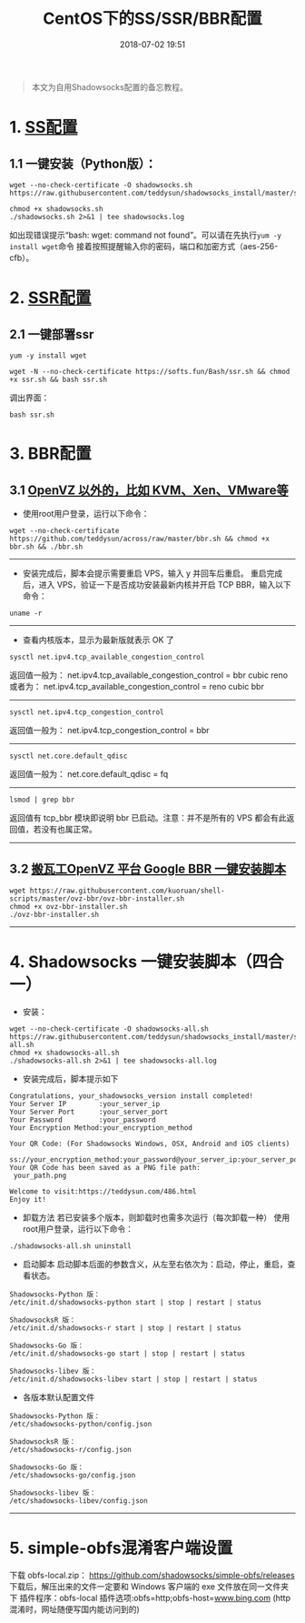 ﻿---
title: CentOS下的SS/SSR/BBR配置
date: 2018-07-02 19:51
updated: 2019-06-04 14:21
tags: 代理
---
> 本文为自用Shadowsocks配置的备忘教程。

<!-- more -->

# 1. [SS配置][1]
## 1.1 一键安装（Python版）：
```
wget --no-check-certificate -O shadowsocks.sh https://raw.githubusercontent.com/teddysun/shadowsocks_install/master/shadowsocks.sh
 
chmod +x shadowsocks.sh
./shadowsocks.sh 2>&1 | tee shadowsocks.log
```
如出现错误提示“bash: wget: command not found”。可以请在先执行`yum -y install wget`命令
接着按照提醒输入你的密码，端口和加密方式（aes-256-cfb）。

# 2. [SSR配置][2]
## 2.1 一键部署ssr
```
yum -y install wget

wget -N --no-check-certificate https://softs.fun/Bash/ssr.sh && chmod +x ssr.sh && bash ssr.sh
```
调出界面：
```
bash ssr.sh
```
# 3. BBR配置
## 3.1 [OpenVZ 以外的，比如 KVM、Xen、VMware等][3]
- 使用root用户登录，运行以下命令：
```
wget --no-check-certificate https://github.com/teddysun/across/raw/master/bbr.sh && chmod +x bbr.sh && ./bbr.sh
```
---
- 安装完成后，脚本会提示需要重启 VPS，输入 y 并回车后重启。
重启完成后，进入 VPS，验证一下是否成功安装最新内核并开启 TCP BBR，输入以下命令：
```
uname -r
```
---
- 查看内核版本，显示为最新版就表示 OK 了
```
sysctl net.ipv4.tcp_available_congestion_control
```
返回值一般为：
net.ipv4.tcp_available_congestion_control = bbr cubic reno
或者为：
net.ipv4.tcp_available_congestion_control = reno cubic bbr

---
```
sysctl net.ipv4.tcp_congestion_control
```
返回值一般为：
net.ipv4.tcp_congestion_control = bbr

---
```
sysctl net.core.default_qdisc
```
返回值一般为：
net.core.default_qdisc = fq

---

```
lsmod | grep bbr
```
返回值有 tcp_bbr 模块即说明 bbr 已启动。注意：并不是所有的 VPS 都会有此返回值，若没有也属正常。

---
## 3.2 [搬瓦工OpenVZ 平台 Google BBR 一键安装脚本][4]
```
wget https://raw.githubusercontent.com/kuoruan/shell-scripts/master/ovz-bbr/ovz-bbr-installer.sh
chmod +x ovz-bbr-installer.sh
./ovz-bbr-installer.sh
```
---
# 4. Shadowsocks 一键安装脚本（四合一）
- 安装：
```
wget --no-check-certificate -O shadowsocks-all.sh https://raw.githubusercontent.com/teddysun/shadowsocks_install/master/shadowsocks-all.sh
chmod +x shadowsocks-all.sh
./shadowsocks-all.sh 2>&1 | tee shadowsocks-all.log
```
- 安装完成后，脚本提示如下
```
Congratulations, your_shadowsocks_version install completed!
Your Server IP        :your_server_ip
Your Server Port      :your_server_port
Your Password         :your_password
Your Encryption Method:your_encryption_method

Your QR Code: (For Shadowsocks Windows, OSX, Android and iOS clients)
 ss://your_encryption_method:your_password@your_server_ip:your_server_port
Your QR Code has been saved as a PNG file path:
 your_path.png

Welcome to visit:https://teddysun.com/486.html
Enjoy it!
```
- 卸载方法
若已安装多个版本，则卸载时也需多次运行（每次卸载一种）
使用root用户登录，运行以下命令：
```
./shadowsocks-all.sh uninstall
```

- 启动脚本
启动脚本后面的参数含义，从左至右依次为：启动，停止，重启，查看状态。
```
Shadowsocks-Python 版：
/etc/init.d/shadowsocks-python start | stop | restart | status

ShadowsocksR 版：
/etc/init.d/shadowsocks-r start | stop | restart | status

Shadowsocks-Go 版：
/etc/init.d/shadowsocks-go start | stop | restart | status

Shadowsocks-libev 版：
/etc/init.d/shadowsocks-libev start | stop | restart | status
```
- 各版本默认配置文件
```
Shadowsocks-Python 版：
/etc/shadowsocks-python/config.json

ShadowsocksR 版：
/etc/shadowsocks-r/config.json

Shadowsocks-Go 版：
/etc/shadowsocks-go/config.json

Shadowsocks-libev 版：
/etc/shadowsocks-libev/config.json
```
---
# 5. simple-obfs混淆客户端设置
下载 obfs-local.zip：
https://github.com/shadowsocks/simple-obfs/releases
下载后，解压出来的文件一定要和 Windows 客户端的 exe 文件放在同一文件夹下
插件程序：obfs-local
插件选项:obfs=http;obfs-host=www.bing.com  (http混淆时，网址随便写国内能访问到的)

  [1]: https://blog.csdn.net/weixin_42288676/article/details/80607837
  [2]: https://blog.csdn.net/weixin_42288676/article/details/80517662
  [3]: https://teddysun.com/489.html
  [4]: https://www.bawagon.com/openvz-google-bbr/
